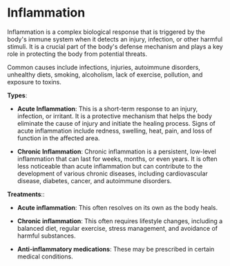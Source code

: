 <!--
source: gpt-3 + jph editing
tags: symptoms
-->

# Inflammation

Inflammation is a complex biological response that is triggered by the body's immune system when it detects an injury, infection, or other harmful stimuli. It is a crucial part of the body's defense mechanism and plays a key role in protecting the body from potential threats.

Common causes include infections, injuries, autoimmune disorders, unhealthy diets, smoking, alcoholism, lack of exercise, pollution, and exposure to toxins.

**Types**:

* **Acute Inflammation**: This is a short-term response to an injury, infection, or irritant. It is a protective mechanism that helps the body eliminate the cause of injury and initiate the healing process. Signs of acute inflammation include redness, swelling, heat, pain, and loss of function in the affected area.

* **Chronic Inflammation**: Chronic inflammation is a persistent, low-level inflammation that can last for weeks, months, or even years. It is often less noticeable than acute inflammation but can contribute to the development of various chronic diseases, including cardiovascular disease, diabetes, cancer, and autoimmune disorders.

**Treatments**::

* **Acute inflammation**: This often resolves on its own as the body heals.

* **Chronic inflammation**: This often requires lifestyle changes, including a balanced diet, regular exercise, stress management, and avoidance of harmful substances.

* **Anti-inflammatory medications**: These may be prescribed in certain medical conditions.
